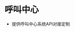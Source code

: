 <!--
 * @Author: jackning 270580156@qq.com
 * @Date: 2024-12-20 12:03:16
 * @LastEditors: jackning 270580156@qq.com
 * @LastEditTime: 2024-12-20 12:03:38
 * @Description: bytedesk.com https://github.com/Bytedesk/bytedesk
 *   Please be aware of the BSL license restrictions before installing Bytedesk IM – 
 *  selling, reselling, or hosting Bytedesk IM as a service is a breach of the terms and automatically terminates your rights under the license. 
 *  仅支持企业内部员工自用，严禁私自用于销售、二次销售或者部署SaaS方式销售 
 *  Business Source License 1.1: https://github.com/Bytedesk/bytedesk/blob/main/LICENSE 
 *  contact: 270580156@qq.com 
 *  联系：270580156@qq.com
 * Copyright (c) 2024 by bytedesk.com, All Rights Reserved. 
-->
# 呼叫中心

- 提供呼叫中心系统API对接定制
